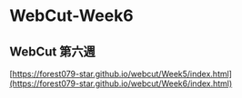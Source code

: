 # WebCut-Week6
 WebCut 第六週
--- 
[https://forest079-star.github.io/webcut/Week5/index.html](https://forest079-star.github.io/webcut/Week6/index.html)

